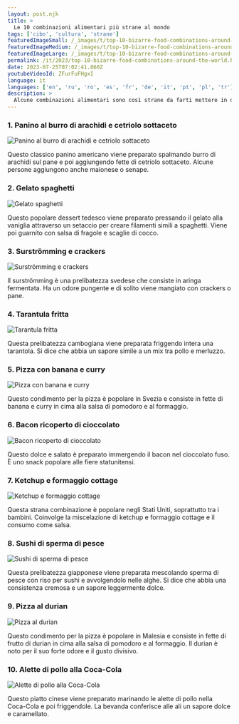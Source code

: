 ```yaml
---
layout: post.njk
title: >
  Le 10 combinazioni alimentari più strane al mondo
tags: ['cibo', 'cultura', 'strane']
featuredImageSmall: /_images/t/top-10-bizarre-food-combinations-around-the-world-cover-it-small.webp
featuredImageMedium: /_images/t/top-10-bizarre-food-combinations-around-the-world-cover-it-medium.webp
featuredImageLarge: /_images/t/top-10-bizarre-food-combinations-around-the-world-cover-it-large.webp
permalink: /it/2023/top-10-bizarre-food-combinations-around-the-world.html
date: 2023-07-25T07:02:41.860Z
youtubeVideoId: ZFurFuFHgxI
language: it
languages: ['en', 'ru', 'ro', 'es', 'fr', 'de', 'it', 'pt', 'pl', 'tr']
description: >
  Alcune combinazioni alimentari sono così strane da farti mettere in dubbio la sanità mentale di chi le ha pensate. Ecco 10 delle combinazioni alimentari più strane provenienti da tutto il mondo.
---
```


### 1. Panino al burro di arachidi e cetriolo sottaceto

![Panino al burro di arachidi e cetriolo sottaceto](/_images/2/2091e4617d790890a5d83de900756d52-medium.webp)

Questo classico panino americano viene preparato spalmando burro di arachidi sul pane e poi aggiungendo fette di cetriolo sottaceto. Alcune persone aggiungono anche maionese o senape.

### 2. Gelato spaghetti

![Gelato spaghetti](/_images/7/7bc72ce8aea7756384079c336b011368-medium.webp)

Questo popolare dessert tedesco viene preparato pressando il gelato alla vaniglia attraverso un setaccio per creare filamenti simili a spaghetti. Viene poi guarnito con salsa di fragole e scaglie di cocco.

### 3. Surströmming e crackers

![Surströmming e crackers](/_images/4/4ce106cd11f8eba25a4ed6add4e56d9b-medium.webp)

Il surströmming è una prelibatezza svedese che consiste in aringa fermentata. Ha un odore pungente e di solito viene mangiato con crackers o pane.

### 4. Tarantula fritta

![Tarantula fritta](/_images/3/3e858b555a299378a3bcf9ff7fb198bc-medium.webp)

Questa prelibatezza cambogiana viene preparata friggendo intera una tarantola. Si dice che abbia un sapore simile a un mix tra pollo e merluzzo.

### 5. Pizza con banana e curry

![Pizza con banana e curry](/_images/8/809a1018167c0cd604ecae0848869aea-medium.webp)

Questo condimento per la pizza è popolare in Svezia e consiste in fette di banana e curry in cima alla salsa di pomodoro e al formaggio.

### 6. Bacon ricoperto di cioccolato

![Bacon ricoperto di cioccolato](/_images/6/6c608e15114a1150f1e21aa5b14f2bf3-medium.webp)

Questo dolce e salato è preparato immergendo il bacon nel cioccolato fuso. È uno snack popolare alle fiere statunitensi.

### 7. Ketchup e formaggio cottage

![Ketchup e formaggio cottage](/_images/4/496a666feeddee8853ae427926390981-medium.webp)

Questa strana combinazione è popolare negli Stati Uniti, soprattutto tra i bambini. Coinvolge la miscelazione di ketchup e formaggio cottage e il consumo come salsa.

### 8. Sushi di sperma di pesce

![Sushi di sperma di pesce](/_images/6/6d65984f26959f673aa028b2aabc99c9-medium.webp)

Questa prelibatezza giapponese viene preparata mescolando sperma di pesce con riso per sushi e avvolgendolo nelle alghe. Si dice che abbia una consistenza cremosa e un sapore leggermente dolce.

### 9. Pizza al durian

![Pizza al durian](/_images/4/4c1c3714b8a506461a438d6ca3317a47-medium.webp)

Questo condimento per la pizza è popolare in Malesia e consiste in fette di frutto di durian in cima alla salsa di pomodoro e al formaggio. Il durian è noto per il suo forte odore e il gusto divisivo.

### 10. Alette di pollo alla Coca-Cola

![Alette di pollo alla Coca-Cola](/_images/c/c4a4118cdb024a3a50ab0bbe98228bdc-medium.webp)

Questo piatto cinese viene preparato marinando le alette di pollo nella Coca-Cola e poi friggendole. La bevanda conferisce alle ali un sapore dolce e caramellato.

